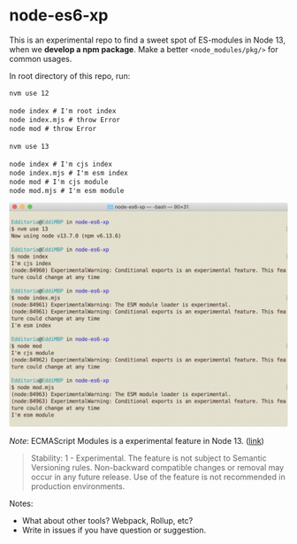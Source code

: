 # node-es6-xp

This is an experimental repo to find a sweet spot of ES-modules in Node 13, when we **develop a npm package**. Make a better `<node_modules/pkg/>` for common usages.

In root directory of this repo, run:

```shell
nvm use 12

node index # I'm root index
node index.mjs # throw Error
node mod # throw Error

nvm use 13

node index # I'm cjs index
node index.mjs # I'm esm index
node mod # I'm cjs module
node mod.mjs # I'm esm module
```

![Screenshot of Terminal for experiencing Node 13 ESM conditional exports][screenshot]

*Note*: ECMAScript Modules is a experimental feature in Node 13. ([link][node_esm_doc])

> Stability: 1 - Experimental. The feature is not subject to Semantic Versioning rules. Non-backward compatible changes or removal may occur in any future release. Use of the feature is not recommended in production environments.

Notes:

- What about other tools? Webpack, Rollup, etc?
- Write in issues if you have question or suggestion.


[screenshot]: docs/images/screenshot-terminal-node-13-esm.png

[node_esm_doc]: https://nodejs.org/api/esm.html
